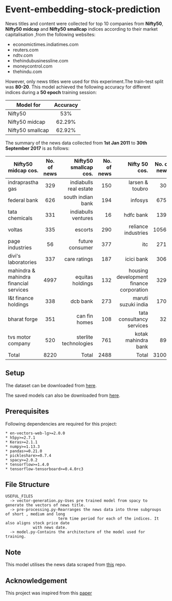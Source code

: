 # Event-embedding-stock-prediction

News titles and content were collected for top 10 companies from **Nifty50**, **Nifty50 midcap** and **Nifty50 smallcap** indices according to their market capitalisation ,from the following websites:
  * economictimes.indiatimes.com
  * reuters.com
  * ndtv.com
  * thehindubusinessline.com
  * moneycontrol.com
  * thehindu.com
  
However, only news titles were used for this experiment.The train-test split was **80-20**.
This model achieved the following accuracy for different indices during a **50 epoch** training session:

|Model for|Accuracy
| ------------- |:-------------:|
|Nifty50|53%
|Nifty50 midcap|62.29%
|Nifty50 smallcap|62.92%



The summary of the news data collected from **1st Jan 2011** to **30th September 2017** is as follows:

|Nifty50 midcap cos.|No. of news|Nifty50 smallcap cos.|No. of news|Nifty 50 cos.|No. of news
| ------------- |:-------------:| -----:| -----:| -----:| -----:|
|indraprastha gas|329|indiabulls real estate|150|larsen & toubro|303
|federal bank|626|south indian bank|194|infosys|6751
|tata chemicals|331|indiabulls ventures|16|hdfc bank|1399
|voltas|335|escorts|290|reliance industries|10563
|page industries|56|future consumer|377|itc|2713
|divi's laboratories|337|care ratings|187|icici bank|3066
|mahindra & mahindra financial services|4997|equitas holdings|132|housing development finance corporation|3290
|l&t finance holdings|338|dcb bank|273|maruti suzuki india|1708
|bharat forge|351|can fin homes|108|tata consultancy services|321
|tvs motor company|520|sterlite technologies|761|kotak mahindra bank|891
|Total|8220|Total|2488|Total|31005

## Setup

The dataset can be downloaded from [here](https://drive.google.com/open?id=1GqNLoYnoAe4k2dgGg3eKLJCbqA6DH7zd).

The saved models can also be downloaded from [here](https://drive.google.com/drive/folders/1O6p4--1-mIgY7pOy1l0yJrcfEvTvkhjs?usp=sharing).
	
## Prerequisites
  Following dependencies are required for this project:
  
    * en-vectors-web-lg>=2.0.0
    * h5py>=2.7.1
    * Keras>=2.1.1
    * numpy>=1.13.3
    * pandas>=0.21.0
    * pickleshare>=0.7.4
    * spacy>=2.0.2
    * tensorflow>=1.4.0
    * tensorflow-tensorboard>=0.4.0rc3
    
## File Structure 

	USEFUL_FILES
      -> vector-generation.py-Uses pre trained model from spacy to generate the vectors of news title.
      -> pre-processing.py-Rearranges the news data into three subgroups of short , medium and long 
                           term time period for each of the indices. It also aligns stock price date 
			 	with news date.
      -> model.py-Contains the architecture of the model used for training.
      
  
## Note

This model utilises the news data scraped from [this](https://github.com/gyanesh-m/Sentiment-analysis-of-financial-news-data) repo.


## Acknowledgement
This project was inspired from this [paper](https://www.ijcai.org/Proceedings/15/Papers/329.pdf)
